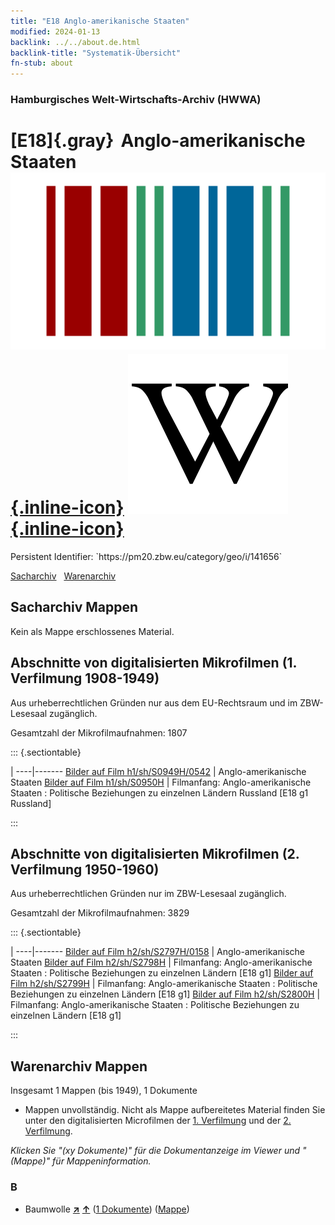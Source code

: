 ```yaml
---
title: "E18 Anglo-amerikanische Staaten"
modified: 2024-01-13
backlink: ../../about.de.html
backlink-title: "Systematik-Übersicht"
fn-stub: about
---
```


### Hamburgisches Welt-Wirtschafts-Archiv (HWWA)

# [E18]{.gray}&#8201; Anglo-amerikanische Staaten &#160; [![Wikidata](/images/Wikidata-logo.svg "Wikidata"){.inline-icon}](http://www.wikidata.org/entity/Q27353) [![Wikipedia](/images/Wikipedia-W.svg "Wikipedia"){.inline-icon}](https://de.wikipedia.org/wiki/Angloamerikanisch)

<div class="hint">Persistent Identifier: `https://pm20.zbw.eu/category/geo/i/141656`</div>




[Sacharchiv](#sacharchiv-mappen) &#160; [Warenarchiv](#warenarchiv-mappen)





## Sacharchiv Mappen








Kein als Mappe erschlossenes Material.



<a id="filmsections" />

## Abschnitte von digitalisierten Mikrofilmen (1. Verfilmung 1908-1949)

<p>Aus urheberrechtlichen Gründen nur aus dem EU-Rechtsraum und im ZBW-Lesesaal zugänglich.</p>


<p>Gesamtzahl der Mikrofilmaufnahmen: 1807</p>





::: {.sectiontable}

 | 
----|-------
<a class="btn" href="https://pm20.zbw.eu/film/h1/sh/S0949H/0542" rel="nofollow">Bilder auf Film h1/sh/S0949H/0542</a> | Anglo-amerikanische Staaten
<a class="btn" href="https://pm20.zbw.eu/film/h1/sh/S0950H" rel="nofollow">Bilder auf Film h1/sh/S0950H</a> | Filmanfang: Anglo-amerikanische Staaten : Politische Beziehungen zu einzelnen Ländern Russland [E18 g1 Russland]


:::




## Abschnitte von digitalisierten Mikrofilmen (2. Verfilmung 1950-1960)

<p>Aus urheberrechtlichen Gründen nur im ZBW-Lesesaal zugänglich.</p>


<p>Gesamtzahl der Mikrofilmaufnahmen: 3829</p>





::: {.sectiontable}

 | 
----|-------
<a class="btn" href="https://pm20.zbw.eu/film/h2/sh/S2797H/0158" rel="nofollow">Bilder auf Film h2/sh/S2797H/0158</a> | Anglo-amerikanische Staaten
<a class="btn" href="https://pm20.zbw.eu/film/h2/sh/S2798H" rel="nofollow">Bilder auf Film h2/sh/S2798H</a> | Filmanfang: Anglo-amerikanische Staaten : Politische Beziehungen zu einzelnen Ländern [E18 g1]
<a class="btn" href="https://pm20.zbw.eu/film/h2/sh/S2799H" rel="nofollow">Bilder auf Film h2/sh/S2799H</a> | Filmanfang: Anglo-amerikanische Staaten : Politische Beziehungen zu einzelnen Ländern [E18 g1]
<a class="btn" href="https://pm20.zbw.eu/film/h2/sh/S2800H" rel="nofollow">Bilder auf Film h2/sh/S2800H</a> | Filmanfang: Anglo-amerikanische Staaten : Politische Beziehungen zu einzelnen Ländern [E18 g1]


:::














## Warenarchiv Mappen










Insgesamt 1 Mappen (bis 1949), 1 Dokumente
- Mappen unvollständig.  Nicht als Mappe aufbereitetes Material finden Sie
unter den digitalisierten Microfilmen der [1. Verfilmung](/film/h1_wa.de.html)
und der [2. Verfilmung](/film/h2_wa.de.html).

_Klicken Sie "(xy Dokumente)" für die Dokumentanzeige im Viewer und "(Mappe)" für Mappeninformation._




### B

- Baumwolle [**&nearr;**](../../../ware/i/142089/about.de.html "Baumwolle (XXX in der ganzen Welt)") [**&uarr;**](../../../ware/about.de.html#PLW04-Bw "Warensystematik") (<a href="https://pm20.zbw.eu/iiifview/folder/wa/142089,141656" title="über: Baumwolle : Anglo-amerikanische Staaten" target="_blank">1 Dokumente</a>) ([Mappe](../../../../folder/wa/1420xx/142089/1416xx/141656/about.de.html))




